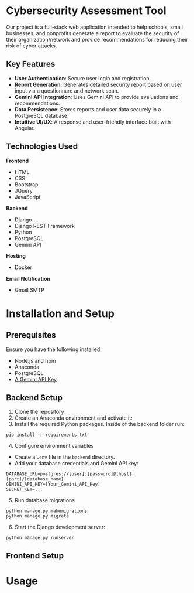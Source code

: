 # Cybersecurity Assessment Tool
Our project is a full-stack web application intended to help schools, small businesses, and nonprofits generate a report to evaluate the security of their organization/network and provide recommendations for reducing their risk of cyber attacks.

## Key Features
- **User Authentication**: Secure user login and registration.
- **Report Generation**: Generates detailed security report based on user input via a questionnare and network scan. 
- **Gemini API Integration**: Uses Gemini API to provide evaluations and recommendations.
- **Data Persistence**: Stores reports and user data securely in a PostgreSQL database.
- **Intuitive UI/UX**: A response and user-friendly interface built with Angular.

## Technologies Used
**Frontend**
- HTML
- CSS
- Bootstrap
- JQuery
- JavaScript

**Backend**
- Django
- Django REST Framework
- Python
- PostgreSQL
- Gemini API

**Hosting**
- Docker

**Email Notification**
- Gmail SMTP

# Installation and Setup
## Prerequisites
Ensure you have the following installed:
- Node.js and npm
- Anaconda
- PostgreSQL
- [A Gemini API Key](https://aistudio.google.com/welcome?utm_source=PMAX&utm_source=PMAX&utm_medium=display&utm_medium=display&utm_campaign=FY25-global-DR-pmax-1710442&utm_campaign=FY25-global-DR-pmax-1710442&utm_content=pmax&utm_content=pmax&gclsrc=aw.ds&gad_source=1&gad_campaignid=21521909442&gbraid=0AAAAACn9t67C4jSAFbC4_60CwHqLfNKPn&gclid=Cj0KCQjw3OjGBhDYARIsADd-uX5Z7iVfAikJYLjQGazBsLPRN2yfgOMdxVg2eMHoWkWtaHs0OxvpJB0aAop3EALw_wcB)

## Backend Setup
1. Clone the repository
2. Create an Anaconda environment and activate it:
3. Install the required Python packages. Inside of the backend folder run:
```
pip install -r requirements.txt
```
4. Configure environment variables
- Create a `.env` file in the `backend` directory.
- Add your database credentials and Gemini API key:
```
DATABASE_URL=postgres://[user]:[password]@[host]:[port]/[database_name]
GEMINI_API_KEY=[Your_Gemini_API_Key]
SECRET_KEY=...
```
5. Run database migrations
```
python manage.py makemigrations
python manage.py migrate
```
6. Start the Django development server:
```
python manage.py runserver
```

## Frontend Setup

# Usage
